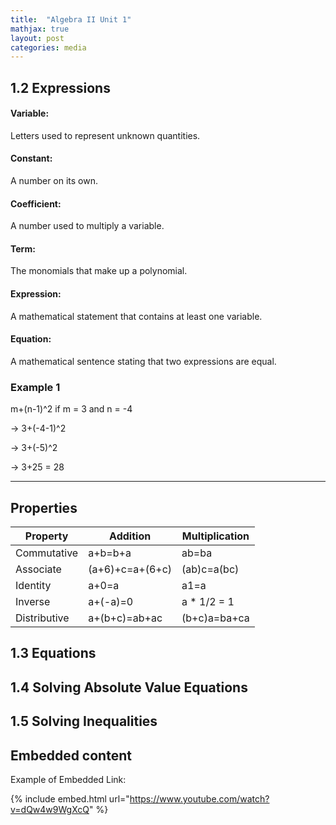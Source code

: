 ```yaml
---
title:  "Algebra II Unit 1"
mathjax: true
layout: post
categories: media
---
```


## 1.2 Expressions

#### Variable:
Letters used to represent unknown quantities.

#### Constant:
A number on its own.

#### Coefficient:
A number used to multiply a variable.

#### Term:
The monomials that make up a polynomial.

#### Expression:
A mathematical statement that contains at least one variable.

#### Equation:
A mathematical sentence stating that two expressions are equal.

### Example 1

m+(n-1)^2 if m = 3 and n = -4

-> 3+(-4-1)^2

-> 3+(-5)^2

-> 3+25 = 28

---

## Properties

| Property         | Addition         | Multiplication  |
|------------------|------------------|-----------------|
| Commutative      | a+b=b+a          | ab=ba           |
| Associate        | (a+6)+c=a+(6+c)  | (ab)c=a(bc)     |
| Identity         | a+0=a            | a1=a            |
| Inverse          | a+(-a)=0         | a * 1/2 = 1     |
| Distributive     | a+(b+c)=ab+ac    | (b+c)a=ba+ca    |



## 1.3 Equations


## 1.4 Solving Absolute Value Equations


## 1.5 Solving Inequalities


## Embedded content

Example of Embedded Link:

{% include embed.html url="https://www.youtube.com/watch?v=dQw4w9WgXcQ" %}
